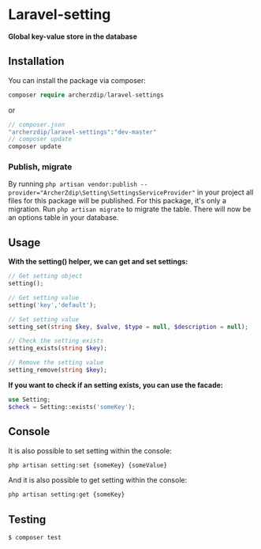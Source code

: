 # Laravel-setting
**Global key-value store in the database**

## Installation
You can install the package via composer:
```php
composer require archerzdip/laravel-settings
```
or
```php
// composer.json
"archerzdip/laravel-settings":"dev-master"
// composer update
composer update
```
### Publish, migrate
By running `php artisan vendor:publish --provider="ArcherZdip\Setting\SettingsServiceProvider"` in your project all files for this package will be published. For this package, it's only a migration. Run `php artisan migrate` to migrate the table. There will now be an options table in your database.

## Usage
**With the setting() helper, we can get and set settings:**
```php
// Get setting object
setting();

// Get setting value
setting('key','default');

// Set setting value
setting_set(string $key, $valve, $type = null, $description = null);

// Check the setting exists
setting_exists(string $key);

// Remove the setting value
setting_remove(string $key);

```

**If you want to check if an setting exists, you can use the facade:**

```php
use Setting;
$check = Setting::exists('someKey');
```

## Console
It is also possible to set setting within the console:
```php
php artisan setting:set {someKey} {someValue}
```
And it is also possible to get setting within the console:
```php
php artisan setting:get {someKey}
```

## Testing
```php
$ composer test
```

